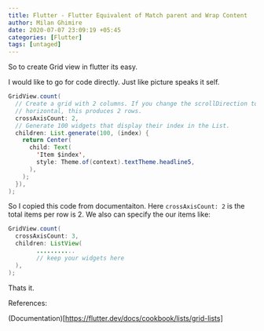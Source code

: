 ```yaml
---
title: Flutter - Flutter Equivalent of Match parent and Wrap Content
author: Milan Ghimire
date: 2020-07-07 23:09:19 +05:45
categories: [Flutter]
tags: [untaged]
---
```



So to create Grid view in flutter its easy.

I would like to go for code directly. Just like picture speaks it self.

```java
GridView.count(
  // Create a grid with 2 columns. If you change the scrollDirection to
  // horizontal, this produces 2 rows.
  crossAxisCount: 2,
  // Generate 100 widgets that display their index in the List.
  children: List.generate(100, (index) {
    return Center(
      child: Text(
        'Item $index',
        style: Theme.of(context).textTheme.headline5,
      ),
    );
  }),
);
```

So I copied this code from documentaiton. Here `crossAxisCount: 2` is the total items per row is 2.
We also can specify the our items like:

```java
GridView.count(
  crossAxisCount: 3,
  children: ListView(
        ...........
        // keep your widgets here
  ),
);
```

Thats it.

References:

(Documentation)[https://flutter.dev/docs/cookbook/lists/grid-lists]
